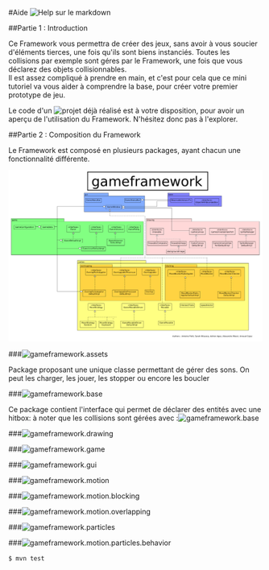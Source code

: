 #Aide
![Help sur le markdown](https://openclassrooms.com/courses/redigez-en-markdown)

##Partie 1 : Introduction

Ce Framework vous permettra de créer des jeux, sans avoir à vous soucier d'éléments tierces, une fois qu'ils sont biens instanciés. Toutes les collisions par exemple sont géres par le Framework, une fois que vous déclarez des objets collisionnables.
<br/>
Il est assez compliqué à prendre en main, et c'est pour cela que ce mini tutoriel va vous aider à comprendre la base, pour créer votre premier prototype de jeu.

Le code d'un ![projet déjà réalisé](https://github.com/arnaudcoj/l3s6_opendev_baladeva) est à votre disposition, pour avoir un aperçu de l'utilisation du Framework. N'hésitez donc pas à l'explorer.


##Partie 2 : Composition du Framework

Le Framework est composé en plusieurs packages, ayant chacun une fonctionnalité différente.


![Schéma du Framework](gameframework.png)

###![gameframework.assets](../lille-game-framework-master/src/main/java/gameframework/assets)

Package proposant une unique classe permettant de gérer des sons. On peut les charger, les jouer, les stopper ou encore les boucler

###![gameframework.base](../lille-game-framework-master/src/main/java/gameframework/base)

Ce package contient l'interface qui permet de déclarer des entités avec une hitbox: à noter que les collisions sont gérées avec :![gameframework.base](../lille-game-framework-master/src/main/java/gameframework/base)


###![gameframework.drawing](../lille-game-framework-master/src/main/java/gameframework/drawing)

###![gameframework.game](../lille-game-framework-master/src/main/java/gameframework/game)

###![gameframework.gui](../lille-game-framework-master/src/main/java/gameframework/gui)

###![gameframework.motion](../lille-game-framework-master/src/main/java/gameframework/motion)

###![gameframework.motion.blocking](../lille-game-framework-master/src/main/java/gameframework/motion/blocking)

###![gameframework.motion.overlapping](../lille-game-framework-master/src/main/java/gameframework/motion/overlapping)

###![gameframework.particles](../lille-game-framework-master/src/main/java/gameframework/motion/particles)

###![gameframework.motion.particles.behavior](../lille-game-framework-master/src/main/java/gameframework/particles/behavior)








```bash
$ mvn test
```
